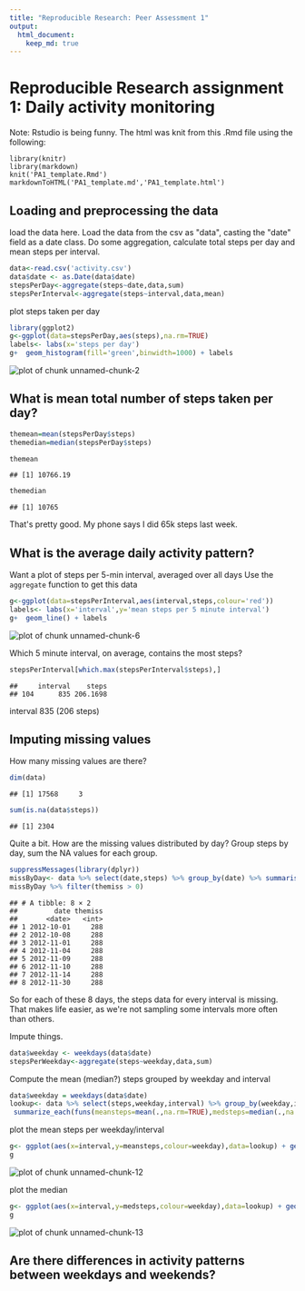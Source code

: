 ```yaml
---
title: "Reproducible Research: Peer Assessment 1"
output: 
  html_document:
    keep_md: true
---
```

Reproducible Research assignment 1: Daily activity monitoring
==============================================================

Note: Rstudio is being funny. The html was knit from this .Rmd file using the following:

```
library(knitr)
library(markdown)
knit('PA1_template.Rmd')
markdownToHTML('PA1_template.md','PA1_template.html')
```

## Loading and preprocessing the data
load the data here. Load the data from the csv as "data", casting the "date" field as a date class. Do some aggregation, calculate total steps per day and mean steps per interval. 

```r
data<-read.csv('activity.csv')
data$date <- as.Date(data$date)
stepsPerDay<-aggregate(steps~date,data,sum)
stepsPerInterval<-aggregate(steps~interval,data,mean)
```
plot steps taken per day

```r
library(ggplot2)
g<-ggplot(data=stepsPerDay,aes(steps),na.rm=TRUE) 
labels<- labs(x='steps per day')
g+  geom_histogram(fill='green',binwidth=1000) + labels
```

![plot of chunk unnamed-chunk-2](figure/unnamed-chunk-2-1.png)


## What is mean total number of steps taken per day?


```r
themean=mean(stepsPerDay$steps)
themedian=median(stepsPerDay$steps)
```

```r
themean
```

```
## [1] 10766.19
```

```r
themedian
```

```
## [1] 10765
```
That's pretty good. My phone says I did 65k steps last week.

## What is the average daily activity pattern?
Want a plot of steps per 5-min interval, averaged over all days
Use the ```aggregate``` function to get this data

```r
g<-ggplot(data=stepsPerInterval,aes(interval,steps,colour='red')) 
labels<- labs(x='interval',y='mean steps per 5 minute interval')
g+  geom_line() + labels
```

![plot of chunk unnamed-chunk-6](figure/unnamed-chunk-6-1.png)

Which 5 minute interval, on average, contains the most steps?

```r
stepsPerInterval[which.max(stepsPerInterval$steps),]
```

```
##     interval    steps
## 104      835 206.1698
```
interval 835 (206 steps)


## Imputing missing values

How many missing values are there?

```r
dim(data)
```

```
## [1] 17568     3
```

```r
sum(is.na(data$steps))
```

```
## [1] 2304
```
Quite a bit. How are the missing values distributed by day? Group steps by day, sum the NA values for each group.

```r
suppressMessages(library(dplyr))
missByDay<- data %>% select(date,steps) %>% group_by(date) %>% summarise_each(funs(themiss=sum(is.na(.))))
missByDay %>% filter(themiss > 0)
```

```
## # A tibble: 8 × 2
##         date themiss
##       <date>   <int>
## 1 2012-10-01     288
## 2 2012-10-08     288
## 3 2012-11-01     288
## 4 2012-11-04     288
## 5 2012-11-09     288
## 6 2012-11-10     288
## 7 2012-11-14     288
## 8 2012-11-30     288
```
So for each of these 8 days, the steps data for every interval is missing. That makes life easier, as we're not sampling some intervals more often than others.

Impute things. 


```r
data$weekday <- weekdays(data$date)
stepsPerWeekday<-aggregate(steps~weekday,data,sum)
```
Compute the mean (median?) steps  grouped by weekday  and interval 

```r
data$weekday = weekdays(data$date)
lookup<- data %>% select(steps,weekday,interval) %>% group_by(weekday,interval) %>%
 summarize_each(funs(meansteps=mean(.,na.rm=TRUE),medsteps=median(.,na.rm=TRUE)))
```

plot the mean steps per weekday/interval


```r
g<- ggplot(aes(x=interval,y=meansteps,colour=weekday),data=lookup) + geom_line()
g
```

![plot of chunk unnamed-chunk-12](figure/unnamed-chunk-12-1.png)

plot the median


```r
g<- ggplot(aes(x=interval,y=medsteps,colour=weekday),data=lookup) + geom_line()
g
```

![plot of chunk unnamed-chunk-13](figure/unnamed-chunk-13-1.png)

## Are there differences in activity patterns between weekdays and weekends?
